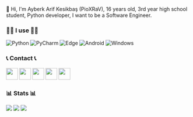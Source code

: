👋 Hi, I'm Ayberk Arif Kesikbaş (PioXRaV), 16 years old, 3rd year high school student, Python developer, I want to be a Software Engineer.

### 🧑‍💻 I use 🧑‍💻

![Python](https://img.shields.io/badge/python-3670A0?style=for-the-badge&logo=python&logoColor=ffdd54)
![PyCharm](https://img.shields.io/badge/pycharm-143?style=for-the-badge&logo=pycharm&logoColor=black&color=black&labelColor=green)
![Edge](https://img.shields.io/badge/Edge-0078D7?style=for-the-badge&logo=Microsoft-edge&logoColor=white)
![Android](https://img.shields.io/badge/Android-3DDC84?style=for-the-badge&logo=android&logoColor=white)
![Windows](https://img.shields.io/badge/Windows-0078D6?style=for-the-badge&logo=windows&logoColor=white)

### 📞 Contact 📞

[<img width=32 src="https://media.discordapp.net/attachments/872416298615857182/1001780028708769832/GitHub.png"/>](https://github.com/PioXRaV)
[<img width=32 src="https://media.discordapp.net/attachments/872416298615857182/1001780661968977960/Discord.png"/>](https://discord.gg/45Cv47nJ7q)
[<img width=32 src="https://media.discordapp.net/attachments/872416298615857182/1001782240591761549/Instagram.png"/>](https://instagram.com/pioxrav)
[<img width=32 src="https://media.discordapp.net/attachments/872416298615857182/1001783543984296036/Twitter.png"/>](https://twitter.com/PioXRaV)
[<img width=32 src="https://media.discordapp.net/attachments/872416298615857182/1001784895435186237/YouTube.png"/>](https://youtube.com/channel/UCVd4foQi2bWer_tiYTJGhiw)

### 📊 Stats 📊

![](https://github-readme-stats.vercel.app/api?username=PioXRaV&theme=dark&show_icons=true&include_all_commits=true)
![](https://github-readme-stats.vercel.app/api/top-langs/?username=PioXRaV&theme=dark&layout=compact)
![](https://komarev.com/ghpvc/?username=PioXRaV&style=for-the-badge)
